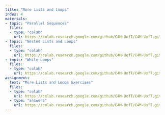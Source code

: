 ```yaml
---
title: "More Lists and Loops"
index: 4
materials:
- topic: "Parallel Sequences"
  files: 
  - type: "colab"
    url: https://colab.research.google.com/github/C4M-UofT/C4M-UofT.github.io/blob/master/review/session4/Parallel_Sequences.ipynb
- topic: "Nested Lists and Loops"
  files:
  - type: "colab"
    url: https://colab.research.google.com/github/C4M-UofT/C4M-UofT.github.io/blob/master/review/session4/Nested_Lists_and_Loops.ipynb 
- topic: "While Loops"
  files:
  - type: "colab"
    url: https://colab.research.google.com/github/C4M-UofT/C4M-UofT.github.io/blob/master/review/session4/While_Loops.ipynb 
assignment:
  text: "More Lists and Loops Exercises"
  files:
  - type: "colab" 
    url: https://colab.research.google.com/github/C4M-UofT/C4M-UofT.github.io/blob/master/review/exercises/More Lists and Loops Exercises.ipynb
  - type: "answers" 
    url: https://colab.research.google.com/github/C4M-UofT/C4M-UofT.github.io/blob/master/review/exercises/More Lists and Loops Answers.ipynb
---
```

